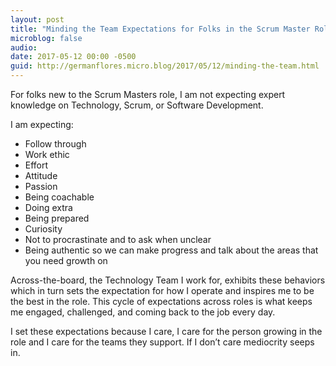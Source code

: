```yaml
---
layout: post
title: "Minding the Team Expectations for Folks in the Scrum Master Role"
microblog: false
audio: 
date: 2017-05-12 00:00 -0500
guid: http://germanflores.micro.blog/2017/05/12/minding-the-team.html
---
```

For folks new to the Scrum Masters role, I am not expecting expert knowledge on Technology, Scrum, or Software Development. 

I am expecting:

* Follow through
* Work ethic
* Effort
* Attitude
* Passion
* Being coachable
* Doing extra
* Being prepared
* Curiosity
* Not to procrastinate and to ask when unclear
* Being authentic so we can make progress and talk about the areas that you need growth on

Across-the-board, the Technology Team I work for, exhibits these behaviors which in turn sets the expectation for how I operate and inspires me to be the best in the role. This cycle of expectations across roles is what keeps me engaged, challenged, and coming back to the job every day.

I set these expectations because I care, I care for the person growing in the role and I care for the teams they support. If I don’t care mediocrity seeps in.

